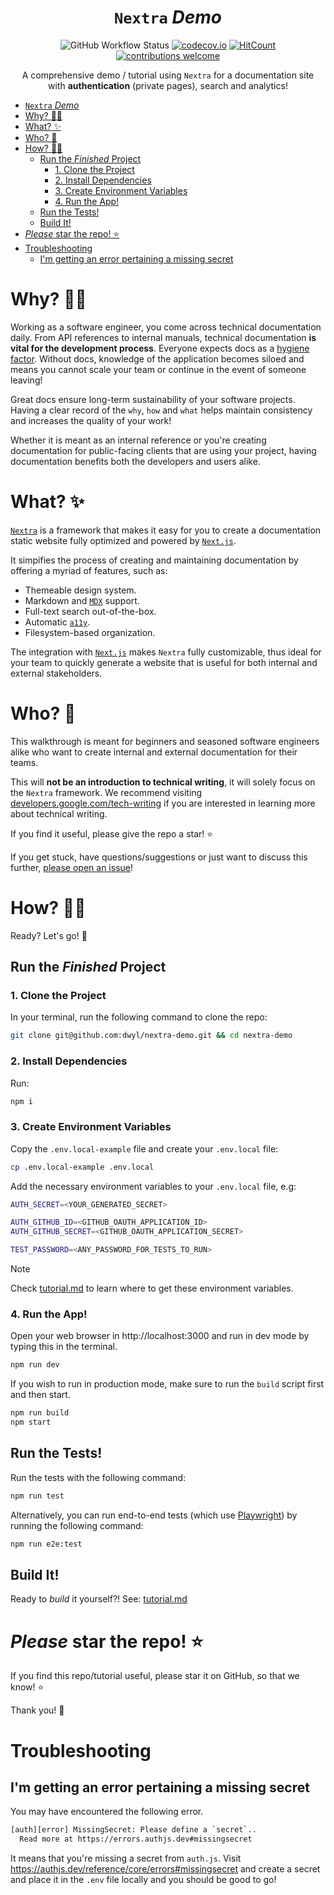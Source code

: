 <div align="center">

# `Nextra` _Demo_

![GitHub Workflow Status](https://img.shields.io/github/actions/workflow/status/dwyl/nextra-demo/ci.yml?label=build&style=flat-square&branch=main)
[![codecov.io](https://img.shields.io/codecov/c/github/dwyl/nextra-demo/main.svg?style=flat-square)](https://codecov.io/github/dwyl/nextra-demo?branch=main)
[![HitCount](https://hits.dwyl.com/dwyl/nextra-demo.svg?style=flat-square)](https://hits.dwyl.com/dwyl/nextra-demo)
[![contributions welcome](https://img.shields.io/badge/contributions-welcome-brightgreen.svg?style=flat-square)](https://github.com/dwyl/nextra-demo/issues)

A comprehensive demo / tutorial
using `Nextra` for a documentation site <br />
with
**authentication**
(private pages),
search and analytics!

</div>

<!--
Note: the Table of Contents is auto-generated/updated by Markdown All-in-One 
https://marketplace.visualstudio.com/items?itemName=yzhang.markdown-all-in-one
-->

- [`Nextra` _Demo_](#nextra-demo)
- [Why? 🤷‍♀️](#why-️)
- [What? ✨](#what-)
- [Who? 👥](#who-)
- [How? 👩‍💻](#how-)
  - [Run the _Finished_ Project](#run-the-finished-project)
    - [1. Clone the Project](#1-clone-the-project)
    - [2. Install Dependencies](#2-install-dependencies)
    - [3. Create Environment Variables](#3-create-environment-variables)
    - [4. Run the App!](#4-run-the-app)
  - [Run the Tests!](#run-the-tests)
  - [Build It!](#build-it)
- [_Please_ star the repo! ⭐️](#please-star-the-repo-️)
- [Troubleshooting](#troubleshooting)
  - [I'm getting an error pertaining a missing secret](#im-getting-an-error-pertaining-a-missing-secret)


# Why? 🤷‍♀️

Working as a software engineer,
you come across technical documentation daily.
From API references to internal manuals,
technical documentation
**is vital for the development process**.
Everyone expects docs as a
[hygiene factor](https://en.wikipedia.org/wiki/Two-factor_theory#:~:text=Hygiene%20factors).
Without docs,
knowledge of the application becomes siloed
and means you cannot scale your team
or continue in the event of someone leaving!

Great docs ensure long-term sustainability of your software projects.
Having a clear record
of the `why`, `how` and `what`
helps maintain consistency
and increases the quality of your work!

Whether it is meant as an internal reference
or you're creating documentation for public-facing clients
that are using your project,
having documentation benefits both the developers and users alike.


# What? ✨

[`Nextra`](https://nextra.site/) is a framework
that makes it easy for you to create a documentation static website
fully optimized and powered by 
[`Next.js`](https://github.com/dwyl/learn-nextjs).

It simpifies the process of creating and maintaining documentation
by offering a myriad of features, such as:
- Themeable design system.
- Markdown and [`MDX`](https://nextra.site/docs/guide/markdown) support.
- Full-text search out-of-the-box.
- Automatic [`a11y`](https://www.a11yproject.com/).
- Filesystem-based organization.

The integration with
[`Next.js`](https://github.com/dwyl/learn-nextjs)
makes `Nextra` fully customizable,
thus ideal for your team
to quickly generate a website
that is useful for both internal and external stakeholders.

# Who? 👥

This walkthrough is meant for beginners
and seasoned software engineers alike
who want to create internal and external
documentation for their teams.

This will **not be an introduction to technical writing**,
it will solely focus on the `Nextra` framework.
We recommend visiting 
[developers.google.com/tech-writing](https://developers.google.com/tech-writing/overview)
if you are interested in learning more about technical writing.

If you find it useful, please give the repo a star! ⭐️

If you get stuck, have questions/suggestions
or just want to discuss this further,
[please open an issue](https://github.com/dwyl/nextra-demo/issues)!

# How? 👩‍💻 

Ready? Let's go! 🚀

## Run the _Finished_ Project

### 1. Clone the Project

In your terminal, 
run the following command to clone the repo:

```sh
git clone git@github.com:dwyl/nextra-demo.git && cd nextra-demo
```

### 2. Install Dependencies

Run:

```sh
npm i
```

### 3. Create Environment Variables

Copy the `.env.local-example` file and create your `.env.local` file:

```sh
cp .env.local-example .env.local
```

Add the necessary environment variables to your `.env.local` file,
e.g: 

```sh
AUTH_SECRET=<YOUR_GENERATED_SECRET>

AUTH_GITHUB_ID=<GITHUB_OAUTH_APPLICATION_ID>
AUTH_GITHUB_SECRET=<GITHUB_OAUTH_APPLICATION_SECRET>

TEST_PASSWORD=<ANY_PASSWORD_FOR_TESTS_TO_RUN>
```

> [!NOTE]
>
> Check [tutorial.md](./tutorial.md#2-add-authentication-)
> to learn where to get these environment variables.


### 4. Run the App!

Open your web browser in http://localhost:3000
and run in dev mode by typing this in the terminal.

```sh
npm run dev
```

If you wish to run in production mode,
make sure to run the `build` script first and then start.

```sh
npm run build
npm start
```


## Run the Tests!

Run the tests with the following command:

```sh
npm run test
```

Alternatively, you can run end-to-end tests
(which use [Playwright](https://playwright.dev/))
by running the following command:

```sh
npm run e2e:test
```

## Build It!

Ready to _build_ it yourself?!
See:
[tutorial.md](./tutorial.md)


# _Please_ star the repo! ⭐️

If you find this repo/tutorial useful,
please star it on GitHub, so that we know! ⭐

Thank you! 🙏


# Troubleshooting

## I'm getting an error pertaining a missing secret

You may have encountered the following error.

```sh
[auth][error] MissingSecret: Please define a `secret`.. 
  Read more at https://errors.authjs.dev#missingsecret
```

It means that you're missing a secret
from `auth.js`.
Visit https://authjs.dev/reference/core/errors#missingsecret
and create a secret and place it in the `.env` file locally
and you should be good to go!
